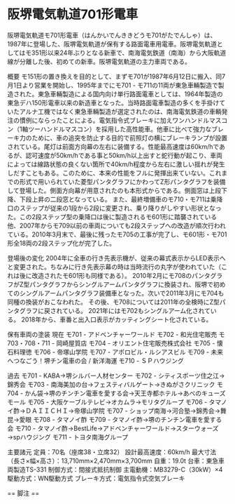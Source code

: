 # 阪堺電気軌道701形電車

阪堺電気軌道モ701形電車（はんかいでんききどうモ701がたでんしゃ）は、1987年に登場した、阪堺電気軌道が保有する路面電車用電車。阪堺電気軌道としてはモ351形以来24年ぶりとなる新車で、南海電気鉄道（南海）から大阪軌道線が分離した後、初めての新車。阪堺電気軌道の主力車両である。

概要
モ151形の置き換えを目的として、まずモ701が1987年6月12日に搬入、同7月1日より営業を開始し、1995年までにモ701 - モ711の11両が東急車輛製造で製造された。東急車輛製造による国内向け単行路面電車としては、1964年製造の東急デハ150形電車以来の新造車となった。当時路面電車製造の多くを手掛けていたアルナ工機ではなく東急車輛製造が選定されたのは、南海電気鉄道の車輌発注の慣例にならったことによる。電気指令式ブレーキに加えワンハンドルマスコン（1軸ツーハンドルマスコン）を採用した高性能車。他車に比べて強力なブレーキ力のために、車の追突を防止する目的で前照灯の横にブレーキランプが設置されている。尾灯は前面方向幕の左右に装備する。性能最高速度は60km/hであるが、認可速度が50km/hである事と50km/h以上出すと蛇行動が起こり、車両によっては線路状態の良くない箇所で40km/h程度から左右に激しい揺れが発生しだすこともある。このために、本来の性能をフルに発揮出来ていない。これまでの形式で用いられていた菱型パンタグラフにかわってZ形パンタグラフを装備して登場した。側面方向幕が用意されたのも本形式からである。側面窓は上段下降、下段上昇の二段窓となっている。
また、最終増備車のモ710・モ711は乗降口のステップが従来の1段から2段に変更され、乗り降りがしやすい形状となった。この2段ステップ型の乗降口は後に製造されるモ601形に踏襲されている他、2007年からモ709以前の車両についても2段ステップへの改造が順次行われている。2010年3月末で、最後に残ったモ705の工事が完了し、モ601形・モ701形全18両の2段ステップ化が完了した。

登場後の変化
2004年に全車の行き先表示機が、従来の幕式表示からLED表示へと変更された。ちなみに行き先表示幕の時は当時流行の丸字が使われていた（これは後に改造されたモ601形も同様である）。
2010年2月にモ708のパンタグラフがZ型パンタグラフからシングルアームパンタグラフに換装され、阪堺で初めてのシングルアームパンタグラフ装備車となった。次いで2011年3月にモ704も同種の換装がおこなわれた。
その後、モ708については2011年の全検時にZ型パンタグラフに戻されている。
2021年にはモ702もシングルアーム化されている。
2018年から、車番と出入口表示がカッティングシート化されている。

保有車両の塗装
現在
モ701 - アドベンチャーワールド
モ702 - 和光住宅販売
モ703・708・711 - 岡崎屋質店
モ704 - オリエント住宅販売株式会社
モ705 - 懐石料理徳
モ706 - 帝塚山学院
モ707 - アポロビル・ルシアスビル
モ709 - 未来へつなごう！堺チン電車の会 / 新洋海運
モ710 - ＳＰハウジング

過去
モ701 - KABA→堺シルバー人材センター
モ702 - シティスポーツ住之江→錦秀会
モ703 - 南海美加の台→フェスティバルゲート→きぬがさクリニック
モ704 - かん袋→堺のチンチン電車を愛する会→天王寺都ホテル→あべのキューズモール
モ705 - 大阪ケーブルテレビ→オカムラ→モリタグループ
モ706 - タマノイ酢→ＤＡＩＩＣＨＩ→帝塚山学院
モ707 - ショップ南海→河合塾→錦秀会→舞昆→愛眼
モ708 - タマノイ酢
モ709 - タマノイ酢→堺のチンチン電車を愛する会
モ710 - タマノイ酢→BestLife→アドベンチャーワールド→スターウォーズ→spハウジング
モ711 - トヨタ南海グループ

主要諸元
定員：70名（座席38・立席32）
設計最高速度：60km/h
最大寸法（長さ×幅×高さ）：13,710mm×2,470mm×3,700mm
自重：19.0t
台車：東急車両製造TS-331
制御方式：間接式抵抗制御
主電動機：MB3279-C（30kW）×4
駆動方式：WN駆動方式
ブレーキ方式：電気指令式空気ブレーキ


== 脚注 ==